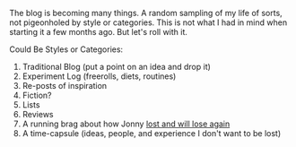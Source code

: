 The blog is becoming many things. A random sampling of my life of sorts, not pigeonholed by style or categories. This is not what I had in mind when starting it a few months ago. But let's roll with it.

Could Be Styles or Categories:
1. Traditional Blog (put a point on an idea and drop it)
2. Experiment Log (freerolls, diets, routines)
3. Re-posts of inspiration
4. Fiction?
5. Lists
6. Reviews
7. A running brag about how Jonny [lost and will lose again](https://jonnyspicer.com/mendokusai/2020/02/11/i-also-won-and-i-will-also-win-again)
8. A time-capsule (ideas, people, and experience I don't want to be lost)

